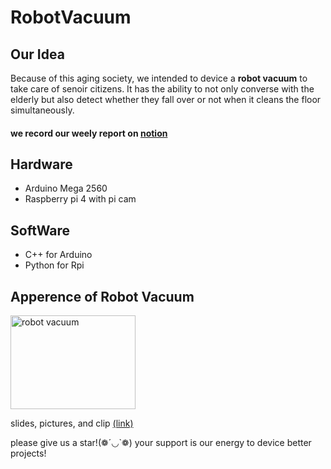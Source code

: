 # RobotVacuum
## Our Idea
Because of this aging society, we intended to device a **robot vacuum** to take care of senoir citizens. It has the ability to not only converse with the elderly but also detect whether they  fall over or not when it cleans the floor simultaneously. 
#### we record our weely report on [notion](https://www.notion.so/111-2-81aa25be1b2141e993ead2071728de6c)

## Hardware 
* Arduino Mega 2560 
* Raspberry pi 4 with pi cam

## SoftWare
* C++ for Arduino 
* Python for Rpi

## Apperence of Robot Vacuum
<picture>
  <img alt="robot vacuum" src="https://hackmd.io/_uploads/B1ODwgJO2.jpg", width="200", height="150">
</picture>

slides, pictures, and clip [(link)](https://drive.google.com/drive/folders/1rRKtbxixTLbV-gbcrpQCk625Nhg7Ne3S?usp=drive_link)

please give us a star!(❁´◡`❁) your support is our energy to device better projects!

